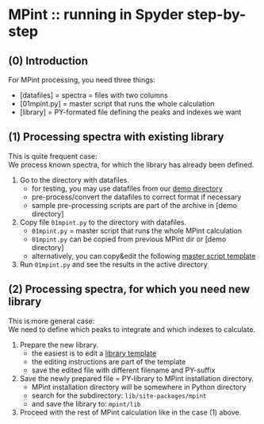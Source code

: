 MPint :: running in Spyder step-by-step
=======================================

(0) Introduction
----------------

For MPint processing, you need three things:

* [datafiles] = spectra = files with two columns
* [01mpint.py] = master script that runs the whole calculation  
* [library] = PY-formated file defining the peaks and indexes we want  

(1) Processing spectra with existing library
--------------------------------------------

This is quite frequent case: <br>
We process known spectra, for which the library has already been defined.  

1. Go to the directory with datafiles.
	* for testing, you may use datafiles from our [demo directory](../demo)
	* pre-process/convert the datafiles to correct format if necessary
	* sample pre-processing scripts are part of the archive in [demo directory]
2. Copy file `01mpint.py` to the directory with datafiles.
	* `01mpint.py` = master script that runs the whole MPint calculation
	* `01mpint.py` can be copied from previous MPint dir or [demo directory] 
	* alternatively, you can copy&edit the following
	  [master script template](./01mpint.html)
3. Run `01mpint.py` and see the results in the active directory

(2) Processing spectra, for which you need new library
------------------------------------------------------

This is more general case: <br>
We need to define which peaks to integrate and which indexes to calculate.

1. Prepare the new library.
	* the easiest is to edit a [library template](./pe.html)
	* the editing instructions are part of the template
	* save the edited file with different filename and PY-suffix
2. Save the newly prepared file = PY-library to MPint installation directory.
	* MPint installation directory will be somewhere in Python directory
	* search for the subdirectory: `lib/site-packages/mpint`
	* and save the library to: `mpint/lib`
3. Proceed with the rest of MPint calculation like in the case (1) above.
